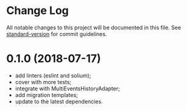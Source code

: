 # Change Log

All notable changes to this project will be documented in this file. See [standard-version](https://github.com/conventional-changelog/standard-version) for commit guidelines.

<a name="0.1.0"></a>
# 0.1.0 (2018-07-17)
- add linters (eslint and solium);
- cover with more tests;
- integrate with MultiEventsHistoryAdapter;
- add migration templates;
- update to the latest dependencies.